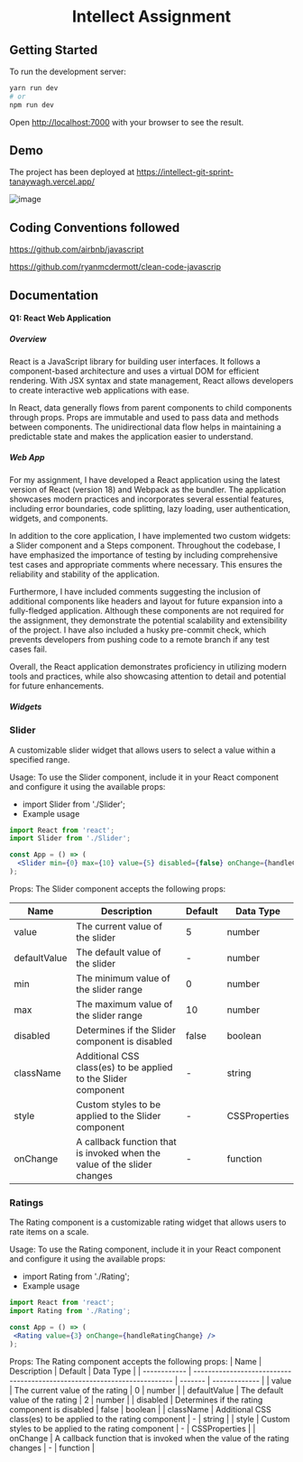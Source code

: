<h1 align="center">Intellect Assignment</h1>

## Getting Started

To run the development server:

```bash
yarn run dev
# or
npm run dev
```

Open [http://localhost:7000](http://localhost:7000) with your browser to see the result.

## Demo
The project has been deployed at https://intellect-git-sprint-tanaywagh.vercel.app/


![image](https://github.com/TanayWagh/intellect/assets/85330943/d50cac4c-1476-4605-b6e2-719b9df26551)

## Coding Conventions followed
https://github.com/airbnb/javascript

https://github.com/ryanmcdermott/clean-code-javascrip

## Documentation

#### Q1: React Web Application

##### Overview
React is a JavaScript library for building user interfaces. It follows a component-based architecture and uses a virtual DOM for efficient rendering. With JSX syntax and state management, React allows developers to create interactive web applications with ease. 

In React, data generally flows from parent components to child components through props. Props are immutable and used to pass data and methods between components. The unidirectional data flow helps in maintaining a predictable state and makes the application easier to understand. 

##### Web App
For my assignment, I have developed a React application using the latest version of React (version 18) and Webpack as the bundler. The application showcases modern practices and incorporates several essential features, including error boundaries, code splitting, lazy loading, user authentication, widgets, and components.

In addition to the core application, I have implemented two custom widgets: a Slider component and a Steps component. Throughout the codebase, I have emphasized the importance of testing by including comprehensive test cases and appropriate comments where necessary. This ensures the reliability and stability of the application.

Furthermore, I have included comments suggesting the inclusion of additional components like headers and layout for future expansion into a fully-fledged application. Although these components are not required for the assignment, they demonstrate the potential scalability and extensibility of the project. I have also included a husky pre-commit check, which prevents developers from pushing code to a remote branch if any test cases fail.

Overall, the React application demonstrates proficiency in utilizing modern tools and practices, while also showcasing attention to detail and potential for future enhancements.

##### Widgets

### Slider
A customizable slider widget that allows users to select a value within a specified range.

Usage: 
To use the Slider component, include it in your React component and configure it using the available props:
- import Slider from './Slider';
- Example usage
```jsx
import React from 'react';
import Slider from './Slider';

const App = () => (
  <Slider min={0} max={10} value={5} disabled={false} onChange={handleChange} />
);
```
Props:
The Slider component accepts the following props:

| Name         | Description                                                              | Default | Data Type     |
| ------------ | ------------------------------------------------------------------------ | ------- | ------------- |
| value        | The current value of the slider                                          | 5       | number        |
| defaultValue | The default value of the slider                                          | -       | number        |
| min          | The minimum value of the slider range                                    | 0       | number        |
| max          | The maximum value of the slider range                                    | 10      | number        |
| disabled     | Determines if the Slider component is disabled                           | false   | boolean       |
| className    | Additional CSS class(es) to be applied to the Slider component           | -       | string        |
| style        | Custom styles to be applied to the Slider component                      | -       | CSSProperties |
| onChange     | A callback function that is invoked when the value of the slider changes | -       | function      |

### Ratings

The Rating component is a customizable rating widget that allows users to rate items on a scale.

Usage: 
To use the Rating component, include it in your React component and configure it using the available props:
- import Rating from './Rating';
- Example usage
```jsx
import React from 'react';
import Rating from './Rating';

const App = () => (
 <Rating value={3} onChange={handleRatingChange} />
);
```
Props:
The Rating component accepts the following props:
| Name         | Description                                                              | Default | Data Type     |
| ------------ | ------------------------------------------------------------------------ | ------- | ------------- |
| value        | The current value of the rating                                          | 0       | number        |
| defaultValue | The default value of the rating                                          | 2       | number        |
| disabled     | Determines if the rating component is disabled                           | false   | boolean       |
| className    | Additional CSS class(es) to be applied to the rating component           | -       | string        |
| style        | Custom styles to be applied to the rating component                      | -       | CSSProperties |
| onChange     | A callback function that is invoked when the value of the rating changes | -       | function      |










